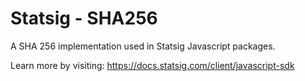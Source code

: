 # Statsig - SHA256

A SHA 256 implementation used in Statsig Javascript packages.

Learn more by visiting: https://docs.statsig.com/client/javascript-sdk
